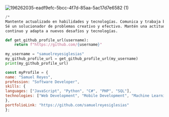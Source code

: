  

<!---
samuelreyesiglesias/samuelreyesiglesias is a ✨ special ✨ repository because its `README.md` (this file) appears on your GitHub profile.
You can click the Preview link to take a look at your changes.
--->
 
 ![196262035-eadf9efc-5bcc-4f7d-85aa-5ac17d7e6582 (1)](https://user-images.githubusercontent.com/51006648/209212692-ac0b1a23-12bd-47a7-91ad-0b5e8ce9f26e.png)

```python
/*
Mantente actualizado en habilidades y tecnologías. Comunica y trabaja bien en equipo. 
Sé un solucionador de problemas creativo y efectivo. Mantén una actitud de aprendizaje 
continuo y adapta a nuevos desafíos y tecnologías.
``````


```python
def get_github_profile_url(username):
    return f"https://github.com/{username}"
 
my_username = "samuelreyesiglesias"
my_github_profile_url = get_github_profile_url(my_username)
print(my_github_profile_url)
``````
```javascript
const myProfile = {
name: "Samuel Reyes",
profession: "Software Developer",
skills: {
languages: ["JavaScript", "Python", "C#", "PHP", "SQL"],
technologies: ["Web Development", "Mobile Development", "Machine Learning"]
},
portfolioLink: "https://github.com/samuelreyesiglesias"
};
``````
